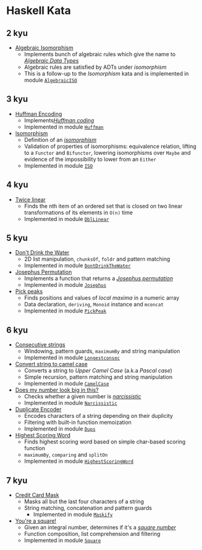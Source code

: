# Haskell Kata

## 2 kyu
* [Algebraic Isomorphism](https://www.codewars.com/kata/5917f22dd2563a36a200009c)
  * Implements bunch of algebraic rules which give the name to
    [*Algebraic Data Types*](https://en.wikipedia.org/wiki/Algebraic_data_type)
  * Algebraic rules are satisfied by ADTs under *isomorphism*
  * This is a follow-up to the *Isomorphism* kata and is implemented in
    module [`AlgebraicISO`](src/AlgebraicISO.hs)

## 3 kyu
* [Huffman Encoding](https://www.codewars.com/kata/54cf7f926b85dcc4e2000d9d)
  * Implements[*Huffman coding*](https://en.wikipedia.org/wiki/Huffman_coding)
  * Implemented in module [`Huffman`](src/Huffman.hs)
* [Isomorphism](https://www.codewars.com/kata/5922543bf9c15705d0000020)
  * Definition of an [*isomorphism*](https://en.wikipedia.org/wiki/Isomorphism)
  * Validation of properties of isomorphisms: equivalence relation,
    lifting to a `Functor` and `Bifunctor`, lowering isomorphisms over
    `Maybe` and evidence of the impossibility to lower from an `Either`
  * Implemented in module [`ISO`](src/ISO.hs)

## 4 kyu
* [Twice linear](https://www.codewars.com/kata/5672682212c8ecf83e000050)
  * Finds the nth item of an ordered set that is closed on two linear
    transformations of its elements in `O(n)` time
  * Implemented in module [`DblLinear`](src/DblLinear.hs)

## 5 kyu
* [Don't Drink the Water](https://www.codewars.com/kata/562e6df5cf2d3908ad00019e)
  * 2D list manipulation, `chunksOf`, `foldr` and pattern matching
  * Implemented in module [`DontDrinkTheWater`](src/DontDrinkTheWater.hs)
* [Josephus Permutation](https://www.codewars.com/kata/5550d638a99ddb113e0000a2)
  * Implements a function that returns a [*Josephus permutation*](https://en.wikipedia.org/wiki/Josephus_problem)
  * Implemented in module [`Josephus`](src/Josephus.hs)
* [Pick peaks](https://www.codewars.com/kata/5279f6fe5ab7f447890006a7)
  * Finds positions and values of *local maxima* in a numeric array
  * Data declaration, `deriving`, `Monoid` instance and `mconcat`
  * Implemented in module [`PickPeak`](src/PickPeak.hs)

## 6 kyu
* [Consecutive strings](https://www.codewars.com/kata/56a5d994ac971f1ac500003e)
  * Windowing, pattern guards, `maximumBy` and string manipulation
  * Implemented in module [`Longestconsec`](src/Longestconsec.hs)
* [Convert string to camel case](https://www.codewars.com/kata/517abf86da9663f1d2000003)
  * Converts a string to *Upper Camel Case* (a.k.a *Pascal case*)
  * Simple recursion, pattern matching and string manipulation
  * Implemented in module [`CamelCase`](src/CamelCase.hs)
* [Does my number look big in this?](https://www.codewars.com/kata/5287e858c6b5a9678200083c)
  * Checks whether a given number is [*narcissistic*](https://en.wikipedia.org/wiki/Narcissistic_number)
  * Implemented in module [`Narcissistic`](src/Narcissistic.hs)
* [Duplicate Encoder](https://www.codewars.com/kata/54b42f9314d9229fd6000d9c)
  * Encodes characters of a string depending on their duplicity
  * Filtering with built-in function memoization
  * Implemented in module [`Dups`](src/Dups.hs)
* [Highest Scoring Word](https://www.codewars.com/kata/57eb8fcdf670e99d9b000272)
  * Finds highest scoring word based on simple char-based scoring function
  * `maximumBy`, `comparing` and `splitOn`
  * Implemented in module [`HighestScoringWord`](src/HighestScoringWord.hs)

## 7 kyu
* [Credit Card Mask](https://www.codewars.com/kata/5412509bd436bd33920011bc)
  * Masks all but the last four characters of a string
  * String matching, concatenation and pattern guards
	* Implemented in module [`Maskify`](src/Maskify.hs)
* [You're a square!](https://www.codewars.com/kata/54c27a33fb7da0db0100040e)
  * Given an integral number, determines if it's a [*square number*](https://en.wikipedia.org/wiki/Square_number)
  * Function composition, list comprehension and filtering
  * Implemented in module [`Square`](src/Square.hs)

